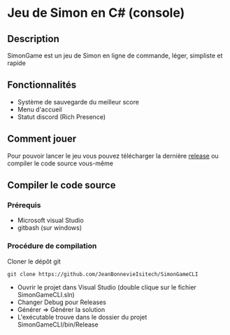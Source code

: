 # Jeu de Simon en C# (console)
## Description
SimonGame est un jeu de Simon en ligne de commande, léger, simpliste et rapide

## Fonctionnalités
 * Système de sauvegarde du meilleur score
 * Menu d'accueil
 * Statut discord (Rich Presence)

## Comment jouer
Pour pouvoir lancer le jeu vous pouvez télécharger la dernière [release](https://github.com/JeanBonnevieIsitech/SimonGameCLI/releases) ou compiler le code source vous-même

## Compiler le code source

### Prérequis
 * Microsoft visual Studio
 * gitbash (sur windows)

### Procédure de compilation
Cloner le dépôt git
```
git clone https://github.com/JeanBonnevieIsitech/SimonGameCLI
```
 * Ouvrir le projet dans Visual Studio (double clique sur le fichier SimonGameCLI.sln)
 * Changer Debug pour Releases
 * Générer => Générer la solution
 * L'exécutable trouve dans le dossier du projet SimonGameCLI/bin/Release 
